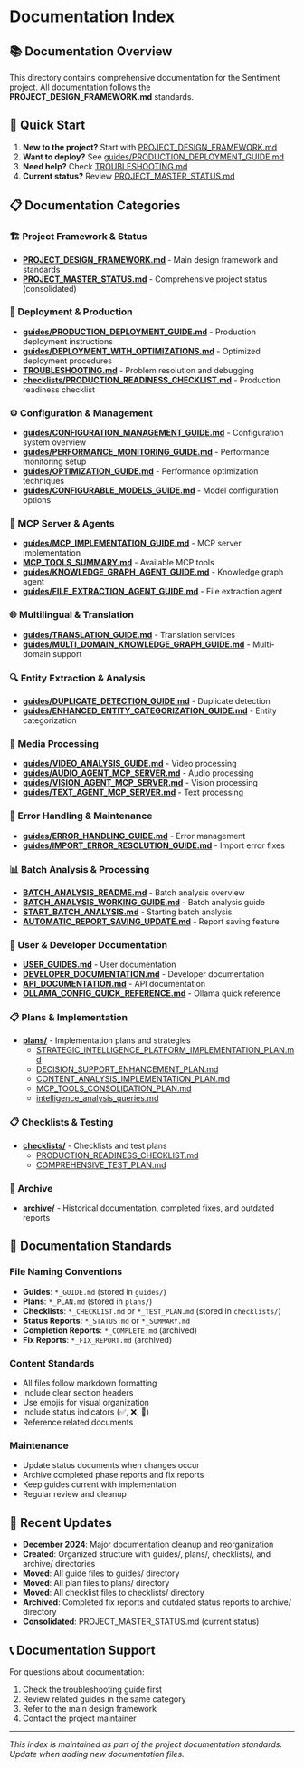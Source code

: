 # Documentation Index

## 📚 **Documentation Overview**

This directory contains comprehensive documentation for the Sentiment project. All documentation follows the **PROJECT_DESIGN_FRAMEWORK.md** standards.

## 🎯 **Quick Start**

1. **New to the project?** Start with [PROJECT_DESIGN_FRAMEWORK.md](./PROJECT_DESIGN_FRAMEWORK.md)
2. **Want to deploy?** See [guides/PRODUCTION_DEPLOYMENT_GUIDE.md](./guides/PRODUCTION_DEPLOYMENT_GUIDE.md)
3. **Need help?** Check [TROUBLESHOOTING.md](./TROUBLESHOOTING.md)
4. **Current status?** Review [PROJECT_MASTER_STATUS.md](./PROJECT_MASTER_STATUS.md)

## 📋 **Documentation Categories**

### **🏗️ Project Framework & Status**
- **[PROJECT_DESIGN_FRAMEWORK.md](./PROJECT_DESIGN_FRAMEWORK.md)** - Main design framework and standards
- **[PROJECT_MASTER_STATUS.md](./PROJECT_MASTER_STATUS.md)** - Comprehensive project status (consolidated)

### **🚀 Deployment & Production**
- **[guides/PRODUCTION_DEPLOYMENT_GUIDE.md](./guides/PRODUCTION_DEPLOYMENT_GUIDE.md)** - Production deployment instructions
- **[guides/DEPLOYMENT_WITH_OPTIMIZATIONS.md](./guides/DEPLOYMENT_WITH_OPTIMIZATIONS.md)** - Optimized deployment procedures
- **[TROUBLESHOOTING.md](./TROUBLESHOOTING.md)** - Problem resolution and debugging
- **[checklists/PRODUCTION_READINESS_CHECKLIST.md](./checklists/PRODUCTION_READINESS_CHECKLIST.md)** - Production readiness checklist

### **⚙️ Configuration & Management**
- **[guides/CONFIGURATION_MANAGEMENT_GUIDE.md](./guides/CONFIGURATION_MANAGEMENT_GUIDE.md)** - Configuration system overview
- **[guides/PERFORMANCE_MONITORING_GUIDE.md](./guides/PERFORMANCE_MONITORING_GUIDE.md)** - Performance monitoring setup
- **[guides/OPTIMIZATION_GUIDE.md](./guides/OPTIMIZATION_GUIDE.md)** - Performance optimization techniques
- **[guides/CONFIGURABLE_MODELS_GUIDE.md](./guides/CONFIGURABLE_MODELS_GUIDE.md)** - Model configuration options

### **🤖 MCP Server & Agents**
- **[guides/MCP_IMPLEMENTATION_GUIDE.md](./guides/MCP_IMPLEMENTATION_GUIDE.md)** - MCP server implementation
- **[MCP_TOOLS_SUMMARY.md](./MCP_TOOLS_SUMMARY.md)** - Available MCP tools
- **[guides/KNOWLEDGE_GRAPH_AGENT_GUIDE.md](./guides/KNOWLEDGE_GRAPH_AGENT_GUIDE.md)** - Knowledge graph agent
- **[guides/FILE_EXTRACTION_AGENT_GUIDE.md](./guides/FILE_EXTRACTION_AGENT_GUIDE.md)** - File extraction agent

### **🌐 Multilingual & Translation**
- **[guides/TRANSLATION_GUIDE.md](./guides/TRANSLATION_GUIDE.md)** - Translation services
- **[guides/MULTI_DOMAIN_KNOWLEDGE_GRAPH_GUIDE.md](./guides/MULTI_DOMAIN_KNOWLEDGE_GRAPH_GUIDE.md)** - Multi-domain support

### **🔍 Entity Extraction & Analysis**
- **[guides/DUPLICATE_DETECTION_GUIDE.md](./guides/DUPLICATE_DETECTION_GUIDE.md)** - Duplicate detection
- **[guides/ENHANCED_ENTITY_CATEGORIZATION_GUIDE.md](./guides/ENHANCED_ENTITY_CATEGORIZATION_GUIDE.md)** - Entity categorization

### **🎥 Media Processing**
- **[guides/VIDEO_ANALYSIS_GUIDE.md](./guides/VIDEO_ANALYSIS_GUIDE.md)** - Video processing
- **[guides/AUDIO_AGENT_MCP_SERVER.md](./guides/AUDIO_AGENT_MCP_SERVER.md)** - Audio processing
- **[guides/VISION_AGENT_MCP_SERVER.md](./guides/VISION_AGENT_MCP_SERVER.md)** - Vision processing
- **[guides/TEXT_AGENT_MCP_SERVER.md](./guides/TEXT_AGENT_MCP_SERVER.md)** - Text processing

### **🔧 Error Handling & Maintenance**
- **[guides/ERROR_HANDLING_GUIDE.md](./guides/ERROR_HANDLING_GUIDE.md)** - Error management
- **[guides/IMPORT_ERROR_RESOLUTION_GUIDE.md](./guides/IMPORT_ERROR_RESOLUTION_GUIDE.md)** - Import error fixes

### **📊 Batch Analysis & Processing**
- **[BATCH_ANALYSIS_README.md](./BATCH_ANALYSIS_README.md)** - Batch analysis overview
- **[BATCH_ANALYSIS_WORKING_GUIDE.md](./BATCH_ANALYSIS_WORKING_GUIDE.md)** - Batch analysis guide
- **[START_BATCH_ANALYSIS.md](./START_BATCH_ANALYSIS.md)** - Starting batch analysis
- **[AUTOMATIC_REPORT_SAVING_UPDATE.md](./AUTOMATIC_REPORT_SAVING_UPDATE.md)** - Report saving feature

### **📖 User & Developer Documentation**
- **[USER_GUIDES.md](./USER_GUIDES.md)** - User documentation
- **[DEVELOPER_DOCUMENTATION.md](./DEVELOPER_DOCUMENTATION.md)** - Developer documentation
- **[API_DOCUMENTATION.md](./API_DOCUMENTATION.md)** - API documentation
- **[OLLAMA_CONFIG_QUICK_REFERENCE.md](./OLLAMA_CONFIG_QUICK_REFERENCE.md)** - Ollama quick reference

### **📋 Plans & Implementation**
- **[plans/](./plans/)** - Implementation plans and strategies
  - [STRATEGIC_INTELLIGENCE_PLATFORM_IMPLEMENTATION_PLAN.md](./plans/STRATEGIC_INTELLIGENCE_PLATFORM_IMPLEMENTATION_PLAN.md)
  - [DECISION_SUPPORT_ENHANCEMENT_PLAN.md](./plans/DECISION_SUPPORT_ENHANCEMENT_PLAN.md)
  - [CONTENT_ANALYSIS_IMPLEMENTATION_PLAN.md](./plans/CONTENT_ANALYSIS_IMPLEMENTATION_PLAN.md)
  - [MCP_TOOLS_CONSOLIDATION_PLAN.md](./plans/MCP_TOOLS_CONSOLIDATION_PLAN.md)
  - [intelligence_analysis_queries.md](./plans/intelligence_analysis_queries.md)

### **📋 Checklists & Testing**
- **[checklists/](./checklists/)** - Checklists and test plans
  - [PRODUCTION_READINESS_CHECKLIST.md](./checklists/PRODUCTION_READINESS_CHECKLIST.md)
  - [COMPREHENSIVE_TEST_PLAN.md](./checklists/COMPREHENSIVE_TEST_PLAN.md)

### **📁 Archive**
- **[archive/](./archive/)** - Historical documentation, completed fixes, and outdated reports

## 📖 **Documentation Standards**

### **File Naming Conventions**
- **Guides**: `*_GUIDE.md` (stored in `guides/`)
- **Plans**: `*_PLAN.md` (stored in `plans/`)
- **Checklists**: `*_CHECKLIST.md` or `*_TEST_PLAN.md` (stored in `checklists/`)
- **Status Reports**: `*_STATUS.md` or `*_SUMMARY.md`
- **Completion Reports**: `*_COMPLETE.md` (archived)
- **Fix Reports**: `*_FIX_REPORT.md` (archived)

### **Content Standards**
- All files follow markdown formatting
- Include clear section headers
- Use emojis for visual organization
- Include status indicators (✅, ❌, 🔄)
- Reference related documents

### **Maintenance**
- Update status documents when changes occur
- Archive completed phase reports and fix reports
- Keep guides current with implementation
- Regular review and cleanup

## 🔄 **Recent Updates**

- **December 2024**: Major documentation cleanup and reorganization
- **Created**: Organized structure with guides/, plans/, checklists/, and archive/ directories
- **Moved**: All guide files to guides/ directory
- **Moved**: All plan files to plans/ directory
- **Moved**: All checklist files to checklists/ directory
- **Archived**: Completed fix reports and outdated status reports to archive/ directory
- **Consolidated**: PROJECT_MASTER_STATUS.md (current status)

## 📞 **Documentation Support**

For questions about documentation:
1. Check the troubleshooting guide first
2. Review related guides in the same category
3. Refer to the main design framework
4. Contact the project maintainer

---

*This index is maintained as part of the project documentation standards. Update when adding new documentation files.*
